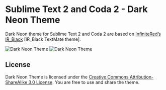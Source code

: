 # Sublime Text 2  and Coda 2 - Dark Neon Theme

Dark Neon theme for Sublime Text 2 and Coda 2 are based on [InfiniteRed’s IR_Black](http://blog.toddwerth.com/entries/show/2)  [IR_Black TextMate theme].



![Dark Neon Theme](http://f.cl.ly/items/3d2L2N0W2g0l0b39160n/Image%202012.08.15%2010:14:17%20AM.png "Sublime Text 2 Theme")
![Dark Neon Theme](http://f.cl.ly/items/0g2X3k1i3K1E18090V2a/Image%202012.08.15%2011:30:46%20AM.png "Coda 2 Theme")


## License

Dark Neon Theme is licensed under the [Creative Commons Attribution-ShareAlike 3.0 License](http://creativecommons.org/licenses/by-sa/3.0/). You are free to use and share the theme.
